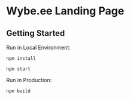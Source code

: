 # Wybe.ee Landing Page

## Getting Started
Run in Local Environment:

```
npm install

npm start
```

Run in Production:

```
npm build
```

